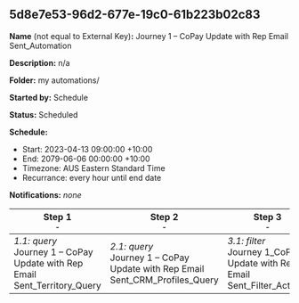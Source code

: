 ## 5d8e7e53-96d2-677e-19c0-61b223b02c83

**Name** (not equal to External Key)**:** Journey 1 – CoPay Update with Rep Email Sent_Automation

**Description:** n/a

**Folder:** my automations/

**Started by:** Schedule

**Status:** Scheduled

**Schedule:**

* Start: 2023-04-13 09:00:00 +10:00
* End: 2079-06-06 00:00:00 +10:00
* Timezone: AUS Eastern Standard Time
* Recurrance: every hour until end date

**Notifications:** _none_


| Step 1<br>_<small>-</small>_ | Step 2<br>_<small>-</small>_ | Step 3<br>_<small>-</small>_ | Step 4<br>_<small>-</small>_ |
| --- | --- | --- | --- |
| _1.1: query_<br>Journey 1 – CoPay Update with Rep Email Sent_Territory_Query | _2.1: query_<br>Journey 1 – CoPay Update with Rep Email Sent_CRM_Profiles_Query | _3.1: filter_<br>Journey 1_CoPay Update with Rep Email Sent_Filter_Activity | _4.1: query_<br>Journey 1 – CoPay Update with Rep Email Sent_veeva_Exclusion |
